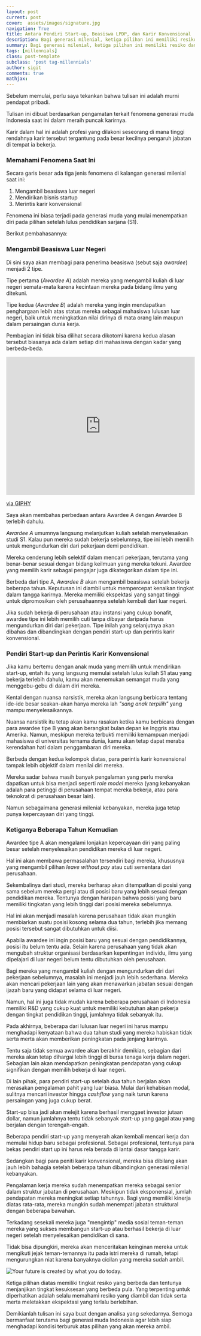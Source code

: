 ```yaml
---
layout: post
current: post
cover:  assets/images/signature.jpg
navigation: True
title: Antara Pendiri Start-up, Beasiswa LPDP, dan Karir Konvensional
description: Bagi generasi milenial, ketiga pilihan ini memiliki resiko dan tingkat kesuksesan yang berbeda. Penting untuk memahami resiko yang diambil dan tidak meletakkan ekspektasi yang terlalu berlebihan.
summary: Bagi generasi milenial, ketiga pilihan ini memiliki resiko dan tingkat kesuksesan yang berbeda. Penting untuk memahami resiko yang diambil dan tidak meletakkan ekspektasi yang terlalu berlebihan.
tags: [millennials]
class: post-template
subclass: 'post tag-millennials'
author: sigit
comments: true
mathjax: 
---
```


Sebelum memulai, perlu saya tekankan bahwa tulisan ini adalah murni pendapat pribadi.

Tulisan ini dibuat berdasarkan pengamatan terkait fenomena generasi muda Indonesia saat ini dalam meraih puncak karirnya.

Karir dalam hal ini adalah profesi yang dilakoni seseorang di mana tinggi rendahnya karir tersebut tergantung pada besar kecilnya pengaruh jabatan di tempat ia bekerja.

### Memahami Fenomena Saat Ini

Secara garis besar ada tiga jenis fenomena di kalangan generasi milenial saat ini:

1. Mengambil beasiswa luar negeri
2. Mendirikan bisnis startup
3. Merintis karir konvensional

Fenomena ini biasa terjadi pada generasi muda yang mulai menempatkan diri pada pilihan setelah lulus pendidikan sarjana (S1).

Berikut pembahasannya:

### Mengambil Beasiswa Luar Negeri

Di sini saya akan membagi para penerima beasiswa (sebut saja *awardee*) menjadi 2 tipe.

Tipe pertama (*Awardee A*) adalah mereka yang mengambil kuliah di luar negeri semata-mata karena kecintaan mereka pada bidang ilmu yang ditekuni.

Tipe kedua (*Awardee B*) adalah mereka yang ingin mendapatkan penghargaan lebih atas status mereka sebagai mahasiswa lulusan luar negeri, baik untuk meningkatkan nilai dirinya di mata orang lain maupun dalam persaingan dunia kerja.

Pembagian ini tidak bisa dilihat secara dikotomi karena kedua alasan tersebut biasanya ada dalam setiap diri mahasiswa dengan kadar yang berbeda-beda.

<div style="width:100%;height:0;padding-bottom:73%;position:relative;"><iframe src="https://giphy.com/embed/3ohhwjVJo2i7sJ6LGU" width="100%" height="100%" style="position:absolute" frameBorder="0" class="giphy-embed" allowFullScreen></iframe></div><p><a href="https://giphy.com/gifs/originals-stick-around-iron-gif-3ohhwjVJo2i7sJ6LGU">via GIPHY</a></p>

Saya akan membahas perbedaan antara Awardee A dengan Awardee B terlebih dahulu.

*Awardee A* umumnya langsung melanjutkan kuliah setelah menyelesaikan studi S1. Kalau pun mereka sudah bekerja sebelumnya, tipe ini lebih memilih untuk mengundurkan diri dari pekerjaan demi pendidikan.

Mereka cenderung lebih selektif dalam mencari pekerjaan, terutama yang benar-benar sesuai dengan bidang keilmuan yang mereka tekuni. Awardee yang memilih karir sebagai pengajar juga dikategorikan dalam tipe ini.

Berbeda dari tipe A, *Awardee B* akan mengambil beasiswa setelah bekerja beberapa tahun. Keputusan ini diambil untuk mempercepat kenaikan tingkat dalam tangga karirnya. Mereka memiliki ekspektasi yang sangat tinggi untuk dipromosikan oleh perusahaannya setelah kembali dari luar negeri.

Jika sudah bekerja di perusahaan atau instansi yang cukup bonafit, awardee tipe ini lebih memilih cuti tanpa dibayar daripada harus mengundurkan diri dari pekerjaan. Tipe inilah yang selanjutnya akan dibahas dan dibandingkan dengan pendiri start-up dan perintis karir konvensional.

### Pendiri Start-up dan Perintis Karir Konvensional

Jika kamu bertemu dengan anak muda yang memilih untuk mendirikan start-up, entah itu yang langsung memulai setelah lulus kuliah S1 atau yang bekerja terlebih dahulu, kamu akan menemukan semangat muda yang menggebu-gebu di dalam diri mereka.

Kental dengan nuansa narsistik, mereka akan langsung berbicara tentang ide-ide besar seakan-akan hanya mereka lah *"sang anak terpilih"* yang mampu menyelesaikannya.

Nuansa narsistik itu tetap akan kamu rasakan ketika kamu berbicara dengan para awardee tipe B yang akan berangkat bulan depan ke Inggris atau Amerika. Namun, meskipun mereka terbukti memiliki kemampuan menjadi mahasiswa di universitas ternama dunia, kamu akan tetap dapat meraba kerendahan hati dalam penggambaran diri mereka.

Berbeda dengan kedua kelompok diatas, para perintis karir konvensional tampak lebih objektif dalam menilai diri mereka.

Mereka sadar bahwa masih banyak pengalaman yang perlu mereka dapatkan untuk bisa menjadi seperti *role model* mereka (yang kebanyakan adalah para petinggi di perusahaan tempat mereka bekerja, atau para teknokrat di perusahaan besar lain).

Namun sebagaimana generasi milenial kebanyakan, mereka juga tetap punya kepercayaan diri yang tinggi.

### Ketiganya Beberapa Tahun Kemudian

Awardee tipe A akan mengalami lonjakan kepercayaan diri yang paling besar setelah menyelesaikan pendidikan mereka di luar negeri.

Hal ini akan membawa permasalahan tersendiri bagi mereka, khususnya yang mengambil pilihan *leave without pay* atau cuti sementara dari perusahaan.

Sekembalinya dari studi, mereka berharap akan ditempatkan di posisi yang sama sebelum mereka pergi atau di posisi baru yang lebih sesuai dengan pendidikan mereka. Tentunya dengan harapan bahwa posisi yang baru memiliki tingkatan yang lebih tinggi dari posisi mereka sebelumnya.

Hal ini akan menjadi masalah karena perusahaan tidak akan mungkin membiarkan suatu posisi kosong selama dua tahun, terlebih jika memang posisi tersebut sangat dibutuhkan untuk diisi.

Apabila awardee ini ingin posisi baru yang sesuai dengan pendidikannya, posisi itu belum tentu ada. Selain karena perusahaan yang tidak akan mengubah struktur organisasi berdasarkan kepentingan individu, ilmu yang dipelajari di luar negeri belum tentu dibutuhkan oleh perusahaan.

Bagi mereka yang mengambil kuliah dengan mengundurkan diri dari pekerjaan sebelumnya, masalah ini menjadi jauh lebih sederhana. Mereka akan mencari pekerjaan lain yang akan menawarkan jabatan sesuai dengan ijazah baru yang didapat selama di luar negeri.

Namun, hal ini juga tidak mudah karena beberapa perusahaan di Indonesia memiliki R&D yang cukup kuat untuk memiliki kebutuhan akan pekerja dengan tingkat pendidikan tinggi, jumlahnya tidak sebanyak itu.

Pada akhirnya, beberapa dari lulusan luar negeri ini harus mampu menghadapi kenyataan bahwa dua tahun studi yang mereka habiskan tidak serta merta akan memberikan peningkatan pada jenjang karirnya.

Tentu saja tidak semua awardee akan berakhir demikian, sebagian dari mereka akan tetap dihargai lebih tinggi di bursa tenaga kerja dalam negeri. Sebagian lain akan mendapatkan peningkatan pendapatan yang cukup signifikan dengan memilih bekerja di luar negeri.

Di lain pihak, para pendiri start-up setelah dua tahun berjalan akan merasakan pengalaman pahit yang luar biasa. Mulai dari kehabisan modal, sulitnya mencari investor hingga *cashflow* yang naik turun karena persaingan yang juga cukup berat.

Start-up bisa jadi akan melejit karena berhasil menggaet investor jutaan dollar, namun jumlahnya tentu tidak sebanyak start-up yang gagal atau yang berjalan dengan terengah-engah.

Beberapa pendiri start-up yang menyerah akan kembali mencari kerja dan memulai hidup baru sebagai profesional. Sebagai profesional, tentunya para bekas pendiri start up ini harus rela berada di lantai dasar tangga karir.

Sedangkan bagi para peniti karir konvensional, mereka bisa dibilang akan jauh lebih bahagia setelah beberapa tahun dibandingkan generasi milenial kebanyakan.

Pengalaman kerja mereka sudah menempatkan mereka sebagai senior dalam struktur jabatan di perusahaan. Meskipun tidak eksponensial, jumlah pendapatan mereka meningkat setiap tahunnya. Bagi yang memiliki kinerja diatas rata-rata, mereka mungkin sudah menempati jabatan struktural dengan beberapa bawahan.

Terkadang sesekali mereka juga "mengintip" media sosial teman-teman mereka yang sukses membangun start-up atau berhasil bekerja di luar negeri setelah menyelesaikan pendidikan di sana.

Tidak bisa dipungkiri, mereka akan menceritakan keinginan mereka untuk mengikuti jejak teman-temannya itu pada istri mereka di rumah, tetapi mengurungkan niat karena banyaknya cicilan yang mereka sudah ambil.

<img src="{{ site.url }}{{ site.baseurl }}assets/images/future.jpg" alt="Your future is created by what you do today." />

Ketiga pilihan diatas memiliki tingkat resiko yang berbeda dan tentunya menjanjikan tingkat kesuksesan yang berbeda pula. Yang terpenting untuk diperhatikan adalah selalu memahami resiko yang diambil dan tidak serta merta meletakkan ekspektasi yang terlalu berlebihan.

Demikianlah tulisan ini saya buat dengan analisa yang sekedarnya. Semoga bermanfaat terutama bagi generasi muda Indonesia agar lebih siap menghadapi kondisi terburuk atas pilihan yang akan mereka ambil.
